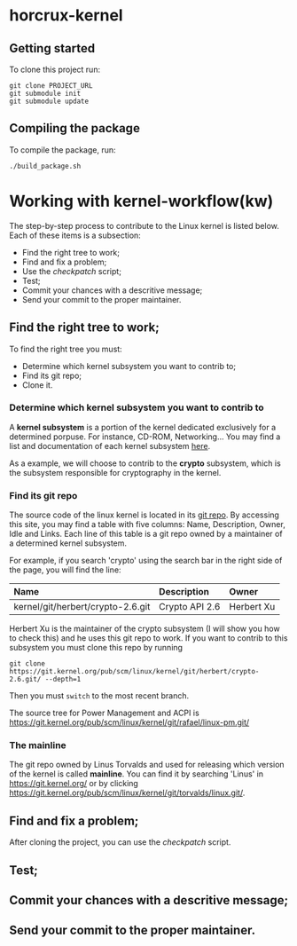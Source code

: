 # horcrux-kernel



## Getting started

To clone this project run:

```
git clone PROJECT_URL
git submodule init
git submodule update
```

## Compiling the package

To compile the package, run:
```
./build_package.sh
```

# Working with kernel-workflow(kw)

The step-by-step process to contribute to the Linux kernel is listed below. Each of these items is a subsection:
- Find the right tree to work;
- Find and fix a problem;
- Use the *checkpatch* script;
- Test;
- Commit your chances with a descritive message;
- Send your commit to the proper maintainer.

## Find the right tree to work;

To find the right tree you must:
- Determine which kernel subsystem you want to contrib to;
- Find its git repo;
- Clone it.

### Determine which kernel subsystem you want to contrib to

A **kernel subsystem** is a portion of the kernel dedicated exclusively for a determined porpuse. For instance, CD-ROM, Networking... You may find a list and documentation of each kernel subsystem [here](https://docs.kernel.org/subsystem-apis.html).

As a example, we will choose to contrib to the **crypto** subsystem, which is the subsystem responsible for cryptography in the kernel.

### Find its git repo

The source code of the linux kernel is located in its [git repo](https://git.kernel.org/). By accessing this site, you may find a table with five columns: Name, Description, Owner, Idle and Links. Each line of this table is a git repo owned by a maintainer of a determined kernel subsystem. 

For example, if you search 'crypto' using the search bar in the right side of the page, you will find the line:

| Name | Description | Owner |
|:------|:-----------|:-----|
|kernel/git/herbert/crypto-2.6.git|Crypto API 2.6|Herbert Xu|

Herbert Xu is the maintainer of the crypto subsystem (I will show you how to check this) and he uses this git repo to work. If you want to contrib to this subsystem you must clone this repo by running
```
git clone https://git.kernel.org/pub/scm/linux/kernel/git/herbert/crypto-2.6.git/ --depth=1
```
Then you must `switch` to the most recent branch.

The source tree for Power Management and ACPI is https://git.kernel.org/pub/scm/linux/kernel/git/rafael/linux-pm.git/

### The mainline

The git repo owned by Linus Torvalds and used for releasing which version of the kernel is called **mainline**. You can find it by searching 'Linus' in https://git.kernel.org/ or by clicking https://git.kernel.org/pub/scm/linux/kernel/git/torvalds/linux.git/.


## Find and fix a problem;
After cloning the project, you can use the *checkpatch* script.



## Test;
## Commit your chances with a descritive message;
## Send your commit to the proper maintainer.
